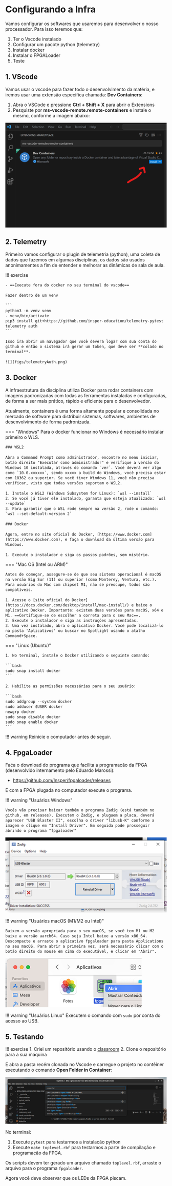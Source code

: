 # Configurando a Infra

Vamos configurar os softwares que usaremos para desenvolver o nosso processador. Para isso teremos que:

1. Ter o Vscode instalado
1. Configurar um pacote python (telemetry)
1. Instalar docker
1. Instalar o FPGALoader
1. Teste

## 1. VScode

Vamos usar o vscode para fazer todo o desenvolvimento da matéria, e iremos usar uma extensão especifica chamada: **Dev Containers**:


1. Abra o VSCode e pressione **Ctrl + Shift + X** para abrir o Extensions
2. Pesquiste por **ms-vscode-remote.remote-containers** e instale o mesmo, conforme a imagem abaixo:

![](figs/addExtension.png)

## 2. Telemetry

Primeiro vamos configurar o plugin de telemetria (python), uma coleta de dados que fazemos em algumas disciplinas, os dados são usados anonimamentes a fim de entender e melhorar as dinâmicas de sala de aula.


!!! exercise

    - ==Execute fora do docker no seu terminal do vscode==
    
    Fazer dentro de um venv
    
    ```
    python3 -m venv venv
    . venv/bin/activate    
    pip3 install git+https://github.com/insper-education/telemetry-pytest
    telemetry auth
    ```
 
    Isso ira abrir um navegador que você devera logar com sua conta do github e então o sistema irá gerar um token, que deve ser **colado no terminal**. 
	
    ![](figs/telemetryAuth.png)

## 3. Docker

A infraestrutura da disciplina utiliza Docker para rodar containers com imagens padronizadas com todas as ferramentas
instaladas e configuradas, de forma a ser mais prático, rápido e eficiente para o desenvolvedor.

Atualmente, containers é uma forma altamente popular e consolidada no mercado de software para distribuir sistemas, softwares, ambientes de desenvolvimento de forma padronizada.

=== "Windows"
    Para o docker funcionar no Windows é necessário instalar primeiro o WLS.

    ### WSL2

    Abra o Command Prompt como administrador, encontre no menu iniciar, botão direito "Executar como administrador" e verifique a versão do Windows 10 instalada, através do comando `ver`. Você deverá ver algo como `10.0.xxxxxx`, sendo xxxxx a build do Windows, você precisa estar com 18362 ou superior. Se você tiver Windows 11, você não precisa verificar, visto que todas versões suportam o WSL2.

    1. Instale o WSL2 (Windows Subsystem for Linux): `wsl --install`
    2. Se você já tiver ele instalado, garanta que esteja atualizado: `wsl --update`
    3. Para garantir que o WSL rode sempre na versão 2, rode o comando: `wsl --set-default-version 2`

    ### Docker

    Agora, entre no site oficial do Docker, [https://www.docker.com](https://www.docker.com), e faça o download da última versão para Windows.

    1. Execute o instalador e siga os passos padrões, sem mistério.

=== "Mac OS (Intel ou ARM)"

    Antes de começar, assegure-se de que seu sistema operacional é macOS na versão Big Sur (11) ou superior (como Monterey, Ventura, etc.). Para usuários do Mac com chipset M1, não se preocupe, todos são compatíveis.

    1. Acesse o [site oficial do Docker](https://docs.docker.com/desktop/install/mac-install/) e baixe o aplicativo Docker. Importante: existem duas versões para macOS, x64 e M1. ==Certifique-se de escolher a correta para o seu Mac==.
    2. Execute o instalador e siga as instruções apresentadas.
    3. Uma vez instalado, abra o aplicativo Docker. Você pode localizá-lo na pasta 'Aplicativos' ou buscar no Spotlight usando o atalho Command+Space.

=== "Linux (Ubuntu)"

    1. No terminal, instale o Docker utilizando o seguinte comando:

    ```bash
    sudo snap install docker
    ```

    2. Habilite as permissões necessárias para o seu usuário:

    ```bash
    sudo addgroup --system docker
    sudo adduser $USER docker
    newgrp docker
    sudo snap disable docker
    sudo snap enable docker
    ```

!!! warning
    Reinicie o computador antes de seguir.

## 4. FpgaLoader

Faća o download do programa que facilita a programacão da FPGA (desenvolvido internamento pelo Eduardo Marossi):

- https://github.com/Insper/fpgaloader/releases

E com a FPGA plugada no computador execute o programa.

!!! warning "Usuários Windows"

    Vocês vão precisar baixar também o programa Zadig (está também no github, em releases). Executem o Zadig, e pluguem a placa, deverá aparecer "USB Blaster II", escolha o driver "libusb-K" conforme a imagem e clique em "Install Driver". Em seguida pode prosseguir abrindo o programa "fpgaloader"

![](figs/windowsZadig.png)

    
!!! warning "Usuários macOS (M1/M2 ou Intel)"

    Baixem a versão apropriada para o seu macOS, se você tem M1 ou M2 baixe a versão aarch64. Caso seja Intel baixe a versão x86_64. Descompacte e arraste o aplicativo fpgaloader para pasta Applications no seu macOS. Para abrir a primeira vez, será necessário clicar com o botão direito do mouse em cima do executável, e clicar em "Abrir".

![](figs/macosOpen.png)

!!! warning "Usuários Linux"
    Executem o comando com `sudo` por conta do acesso ao USB.

## 5. Testando


!!! exercise
    1. Criei um repositório usando o [classroom]({{infra_test_classroom}})
    2. Clone o repositório para a sua máquina
    
E abra a pasta recém clonada no Vscode e carregue o projeto no contêiner executando o comando **Open Folder in Container**:

![](figs/vscode.png)

No terminal:

1. Execute `pytest` para testarmos a instalacão python
1. Execute `make toplevel.rbf` para testarmos a parte de compilação e programacão da FPGA.

Os scripts devem ter gerado um arquivo chamado `toplevel.rbf`, arraste o arquivo para o programa `fpgaloader`.

Agora você deve observar que os LEDs da FPGA piscam.
